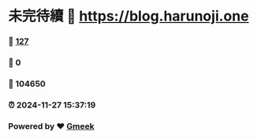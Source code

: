 # 未完待續 :link: https://blog.harunoji.one 
### :page_facing_up: [127](https://blog.harunoji.one/tag.html) 
### :speech_balloon: 0 
### :hibiscus: 104650 
### :alarm_clock: 2024-11-27 15:37:19 
### Powered by :heart: [Gmeek](https://github.com/Meekdai/Gmeek)
